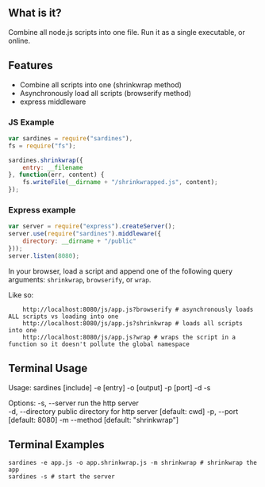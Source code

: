 ## What is it?

Combine all node.js scripts into one file. Run it as a single executable, or online.

## Features

- Combine all scripts into one (shrinkwrap method)
- Asynchronously load all scripts (browserify method)
- express middleware

### JS Example

```javascript
var sardines = require("sardines"),
fs = require("fs");

sardines.shrinkwrap({
	entry: __filename
}, function(err, content) {
	fs.writeFile(__dirname + "/shrinkwrapped.js", content);
});
```

### Express example
```javascript
var server = require("express").createServer();
server.use(require("sardines").middleware({
	directory: __dirname + "/public"
}));
server.listen(8080);
```

In your browser, load a script and append one of the following query arguments: `shrinkwrap`, `browserify`, or `wrap`.

Like so:

```
	http://localhost:8080/js/app.js?browserify # asynchronously loads ALL scripts vs loading into one
	http://localhost:8080/js/app.js?shrinkwrap # loads all scripts into one
	http://localhost:8080/js/app.js?wrap # wraps the script in a function so it doesn't pollute the global namespace
```

## Terminal Usage


Usage: sardines [include] -e [entry] -o [output] -p [port] -d -s

Options:
  -s, --server     run the http server             
  -d, --directory  public directory for http server  [default: cwd]
  -p, --port                                         [default: 8080]
  -m  --method                                       [default: "shrinkwrap"]



## Terminal Examples

	sardines -e app.js -o app.shrinkwrap.js -m shrinkwrap # shrinkwrap the app
	sardines -s # start the server
   
